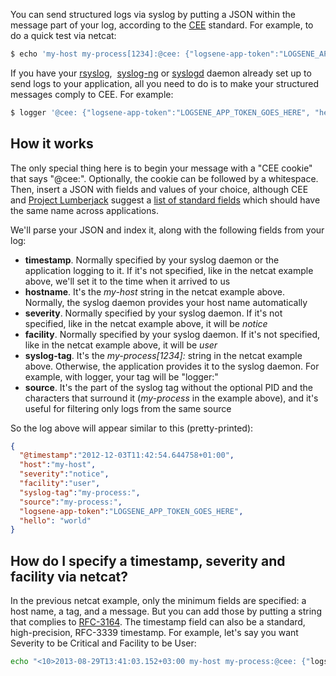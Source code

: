 You can send structured logs via syslog by putting a JSON within the
message part of your log, according to the [CEE](http://cee.mitre.org/)
standard. For example, to do a quick test via netcat:

``` bash
$ echo 'my-host my-process[1234]:@cee: {"logsene-app-token":"LOGSENE_APP_TOKEN_GOES_HERE", "hello":"world"}' | nc logsene-receiver-syslog.sematext.com 514
```

If you have your [rsyslog](rsyslog),
 [syslog-ng](syslog-ng) or
[syslogd](syslogd) daemon already set up to send logs to
your application, all you need to do is to make your structured messages
comply to CEE. For example:

``` bash
$ logger '@cee: {"logsene-app-token":"LOGSENE_APP_TOKEN_GOES_HERE", "hello":"world"}'
```

## How it works

The only special thing here is to begin your message with a "CEE cookie"
that says "@cee:". Optionally, the cookie can be followed by a
whitespace. Then, insert a JSON with fields and values of your choice,
although CEE and [Project
Lumberjack](https://fedorahosted.org/lumberjack/) suggest a [list of
standard fields](https://fedorahosted.org/lumberjack/wiki/FieldList)
which should have the same name across applications.

We'll parse your JSON and index it, along with the following fields from
your log:

  - **timestamp**. Normally specified by your syslog daemon or the
    application logging to it. If it's not specified, like in the netcat
    example above, we'll set it to the time when it arrived to us
  - **hostname**. It's the *my-host* string in the netcat example above.
    Normally, the syslog daemon provides your host name automatically
  - **severity**. Normally specified by your syslog daemon. If it's not
    specified, like in the netcat example above, it will be *notice*
  - **facility**. Normally specified by your syslog daemon. If it's not
    specified, like in the netcat example above, it will be *user*
  - **syslog-tag**. It's the *my-process\[1234\]:* string in the netcat
    example above. Otherwise, the application provides it to the syslog
    daemon. For example, with logger, your tag will be "logger:"
  - **source**. It's the part of the syslog tag without the optional PID
    and the characters that surround it (*my-process* in the example
    above), and it's useful for filtering only logs from the same source

So the log above will appear similar to this (pretty-printed):

``` JSON
{
  "@timestamp":"2012-12-03T11:42:54.644758+01:00",
  "host":"my-host",
  "severity":"notice",
  "facility":"user",
  "syslog-tag":"my-process:",
  "source":"my-process:",
  "logsene-app-token":"LOGSENE_APP_TOKEN_GOES_HERE",
  "hello": "world" 
}
```

## How do I specify a timestamp, severity and facility via netcat?

In the previous netcat example, only the minimum fields are specified: a
host name, a tag, and a message. But you can add those by putting a
string that complies to
[RFC-3164](https://www.rfc-editor.org/rfc/rfc3164.txt). The timestamp
field can also be a standard, high-precision, RFC-3339 timestamp. For
example, let's say you want Severity to be Critical and Facility to be
User:

``` bash
echo "<10>2013-08-29T13:41:03.152+03:00 my-host my-process:@cee: {"logsene-app-token":"LOGSENE_APP_TOKEN_GOES_HERE", "message":"this is a test message"} | nc logsene-receiver-syslog.sematext.com 514
```
